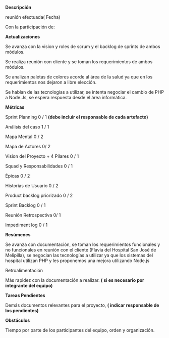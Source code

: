 **Descripción**

reunión efectuada( Fecha)



Con la  participación de:





**Actualizaciones**

Se avanza con la vision y roles de scrum  y el backlog de sprints de ambos módulos.



Se realiza reunión con cliente y se toman los requerimientos de ambos módulos.



Se analizan paletas de colores acorde al área de la salud ya que en los requerimientos nos dejaron a libre elección.



Se hablan de las tecnologías a utilizar, se intenta negociar el cambio de PHP a Node.Js, se espera respuesta desde el área informática.



**Métricas**

Sprint Planning 0 / 1 **(debe incluir el responsable de cada artefacto)**



Análisis del caso 1 / 1



Mapa Mental 0 / 2



Mapa de Actores 0/ 2



Vision del Proyecto + 4 Pilares 0 / 1



Squad y Responsabilidades 0 / 1



Épicas 0 / 2



Historias de Usuario 0 / 2



Product backlog priorizado 0 / 2



Sprint Backlog 0 / 1



Reunión Retrospectiva 0/ 1



Impediment log 0 / 1



**Resúmenes**



Se avanza con documentación, se toman los requerimientos funcionales y no funcionales en reunión con el cliente (Flavia del Hospital San José de Melipilla), se negocian las tecnologías a utilizar ya que los sistemas del hospital utilizan PHP y les proponemos una mejora utilizando Node.js



Retroalimentación

Más rapidez con la documentación a realizar. **( si es necesario por integrante del equipo)**



**Tareas Pendientes**

Demás documentos relevantes para el proyecto,  **( indicar responsable de los pendientes)**



**Obstáculos**

Tiempo por parte de los participantes del equipo, orden y organización.


